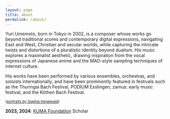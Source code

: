 ```yaml
---
layout: page
title: about
permalink: /about/
---
```


Yuri Umemoto, born in Tokyo in 2002, is a composer whose works go beyond traditional scores and contemporary digital expressions, navigating East and West, Christian and secular worlds, while capturing the intricate twists and distortions of a pluralistic identity beyond dualism. His music explores a maximalist aesthetic, drawing inspiration from the vocal expressions of Japanese anime and the MAD-style sampling techniques of internet culture.  

His works have been performed by various ensembles, orchestras, and soloists internationally, and have been prominently featured in festivals such as the Thuringia Bach Festival, PODIUM Esslingen, zamus: early music festival, and the Köthen Bach Festival.  

<small>([portraits by Sophia Hegewald](https://sophia-hegewald.de/yuri-umemoto-komponist))</small>  

**2023, 2024**: [KUMA Foundation](https://kuma-foundation.org/student/yuri-umemoto/) Scholar
